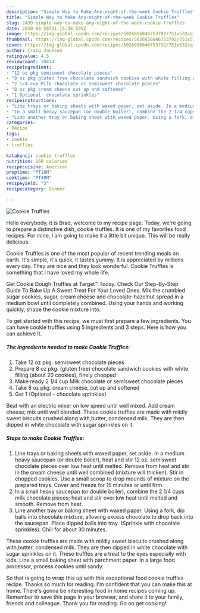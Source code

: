 ```yaml
---
description: "Simple Way to Make Any-night-of-the-week Cookie Truffles"
title: "Simple Way to Make Any-night-of-the-week Cookie Truffles"
slug: 2439-simple-way-to-make-any-night-of-the-week-cookie-truffles
date: 2020-08-26T11:15:38.595Z
image: https://img-global.cpcdn.com/recipes/5026856846753792/751x532cq70/cookie-truffles-recipe-main-photo.jpg
thumbnail: https://img-global.cpcdn.com/recipes/5026856846753792/751x532cq70/cookie-truffles-recipe-main-photo.jpg
cover: https://img-global.cpcdn.com/recipes/5026856846753792/751x532cq70/cookie-truffles-recipe-main-photo.jpg
author: Craig Jackson
ratingvalue: 4.5
reviewcount: 10414
recipeingredient:
- "12 oz pkg semisweet chocolate pieces"
- "8 oz pkg gluten free chocolate sandwich cookies with white filling about 20 cookies finely chopped"
- "2 1/4 cup Milk chocolate or semisweet chocolate pieces"
- "8 oz pkg cream cheese cut up and softened"
- "1 Optional  chocolate sprinkles"
recipeinstructions:
- "Line trays or baking sheets with waxed paper, set aside. In a medium heavy saucepan (or double boiler), heat and stir 12 oz. semisweet chocolate pieces over low heat until melted. Remove from heat and stir in the cream cheese until well combined (mixture will thicken).  Stir in chopped cookies. Use a small scoop to drop mounds of mixture on the prepared trays. Cover and freeze for 15 minutes or until firm."
- "In a small heavy saucepan (or double boiler), combine the 2 1/4 cups milk chocolate pieces; heat and stir over low heat until melted and smooth. Remove from heat."
- "Line another tray or baking sheet with waxed paper. Using a fork, dip balls into chocolate mixture, allowing excess chocolate to drop back into the saucepan. Place dipped balls into tray. (Sprinkle with chocolate sprinkles). Chill for about 30 minutes."
categories:
- Recipe
tags:
- cookie
- truffles

katakunci: cookie truffles 
nutrition: 160 calories
recipecuisine: American
preptime: "PT18M"
cooktime: "PT40M"
recipeyield: "3"
recipecategory: Dinner

---
```



![Cookie Truffles](https://img-global.cpcdn.com/recipes/5026856846753792/751x532cq70/cookie-truffles-recipe-main-photo.jpg)

Hello everybody, it is Brad, welcome to my recipe page. Today, we're going to prepare a distinctive dish, cookie truffles. It is one of my favorites food recipes. For mine, I am going to make it a little bit unique. This will be really delicious.

Cookie Truffles is one of the most popular of recent trending meals on earth. It's simple, it's quick, it tastes yummy. It is appreciated by millions every day. They are nice and they look wonderful. Cookie Truffles is something that I have loved my whole life.

Get Cookie Dough Truffles at Target™ Today. Check Our Step-By-Step Guide To Bake Up A Sweet Treat For Your Loved Ones. Mix the crumbled sugar cookies, sugar, cream cheese and chocolate-hazelnut spread in a medium bowl until completely combined. Using your hands and working quickly, shape the cookie mixture into.


To get started with this recipe, we must first prepare a few ingredients. You can have cookie truffles using 5 ingredients and 3 steps. Here is how you can achieve it.

<!--inarticleads1-->

##### The ingredients needed to make Cookie Truffles:

1. Take 12 oz pkg. semisweet chocolate pieces
1. Prepare 8 oz pkg. (gluten free) chocolate sandwich cookies with white filling (about 20 cookies), finely chopped
1. Make ready 2 1/4 cup Milk chocolate or semisweet chocolate pieces
1. Take 8 oz pkg. cream cheese, cut up and softened
1. Get 1 (Optional - chocolate sprinkles)


Beat with an electric mixer on low speed until well mixed. Add cream cheese; mix until well blended. These cookie truffles are made with mildly sweet biscuits crushed along with,butter, condensed milk. They are then dipped in white chocolate with sugar sprinkles on it. 

<!--inarticleads2-->

##### Steps to make Cookie Truffles:

1. Line trays or baking sheets with waxed paper, set aside. In a medium heavy saucepan (or double boiler), heat and stir 12 oz. semisweet chocolate pieces over low heat until melted. Remove from heat and stir in the cream cheese until well combined (mixture will thicken).  Stir in chopped cookies. Use a small scoop to drop mounds of mixture on the prepared trays. Cover and freeze for 15 minutes or until firm.
1. In a small heavy saucepan (or double boiler), combine the 2 1/4 cups milk chocolate pieces; heat and stir over low heat until melted and smooth. Remove from heat.
1. Line another tray or baking sheet with waxed paper. Using a fork, dip balls into chocolate mixture, allowing excess chocolate to drop back into the saucepan. Place dipped balls into tray. (Sprinkle with chocolate sprinkles). Chill for about 30 minutes.


These cookie truffles are made with mildly sweet biscuits crushed along with,butter, condensed milk. They are then dipped in white chocolate with sugar sprinkles on it. These truffles are a treat to the eyes especially with kids. Line a small baking sheet with parchment paper. In a large food processor, process cookies until sandy. 

So that is going to wrap this up with this exceptional food cookie truffles recipe. Thanks so much for reading. I'm confident that you can make this at home. There's gonna be interesting food in home recipes coming up. Remember to save this page in your browser, and share it to your family, friends and colleague. Thank you for reading. Go on get cooking!
